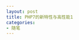 ```yaml
---
layout: post
title: PHP7的新特性与高性能1
categories:
- 随笔
---
```



<object classid="CLSID:6BF52A52-394A-11d3-B153-00C04F79FAA6" width="330" height="314" align="middle" id="player">
<param name="AutoStart" value="true" />
<param name="Balance" value="0" />
<param name="enabled" value="-1" />
<param name="EnableContextMenu" value="-1" />
<param name="url" value="/video/1-1 PHP7的新特性与高性能1.mp4" /><!--在这里加上你的链接地址 -->
<param name="PlayCount" value="1" />
<param name="rate" value="1" />
<param name="currentPosition" value="0" />
<param name="currentMarker" value="0" />
<param name="defaultFrame" value="" />
<param name="invokeURLs" value="0" />
<param name="baseURL" value="" />
<param name="stretchToFit" value="0" />
<param name="volume" value="50" />
<param name="mute" value="0" />
<param name="uiMode" value="Full" />
<param name="windowlessVideo" value="0" />
<param name="fullScreen" value="0" />
<param name="enableErrorDialogs" value="-1" />
<param name="SAMIStyle" value="value" />
<param name="SAMILang" value="value" />
<param name="SAMIFilename" value="value" />
</object>



